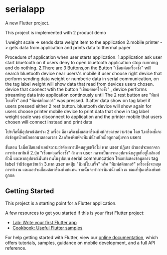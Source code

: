 # serialapp

A new Flutter project.

This project is implemented with 2 product demo

1.weight scale  -> sends data weight item to the application
2.mobile printer -> gets data from application and prints data to thermal paper

Procedure of application
when user starts application.
1.application ask user start  bluetooth on if users deny to open bluetooth  application stop running and do nothing.
2.There are 3 Buttons,on the Button "เชื่อมต่อเครื่องชั่ง" will search bluetooth device near users's mobile 
  if user choose right device that perform sending data weight or numberic data in  serial communication,
  on the tag label weight will show data that read from devices users chosen. 
  device that coonect  wtih the button "เชื่อมต่อเครื่องชั่ง" , device performs streaming data into application continously
  until The 2 rest button are "พิมพ์ใบเสร็จ" and "พิมพ์สติกเกอร์" was pressed.
3.after data  show on tag label if users pressed either 2 rest button.
  bluetooth device will show again for users choose printer mobile device to print data that show in tag label 
  weight scale was disconnect to application and the printer mobile that users chosen will connect instead and print data

โปรเจ็คนี้มีอุปกรณ์ต่อพ่วง 2 เครื่อง คือ เครื่องชั่งและเครื่องพิมพ์กระดาษความร้อน
โดย
1.เครื่องชั่งจะส่งข้อมูลน้ำหนักออกมาตลอดเวลา
2.เครื่องพิมพ์จะพิมพ์น้ำหนักเมื่อถูกกดปุ่มจาก users

ขั้นตอน
1.เมื่อเปิดแอป แอปจะถามว่าต้องการเปิดบลูทูธหรือไม่ หาก user ปฎิเสธ ตัวแอปจะออกจากการทำงานทันที
2.ปุ่ม "เชื่อมต่อเครื่องชั่ง" ถ้าหาก user กดจะเป็นการหาอุปกรณ์บลูทูธที่อยู่ใกล้แอปตัวนี้ 
 และหากอุปกรณ์นั้นทำงานในรูปแบบ serial communcation ให้แอปแสดงข้อมูลตรง tag label ว่ามีข้อมูลเข้าแล้ว
3.หาก user กดปุ่ม "พิมพ์ใบเสร็จ" หรือ "พิมพ์สติกเกอร์" เครื่องชั่งจะหยุดการทำงาน และแอปจะเชื่อมต่อเครื่องพิมพ์แทน จากนั้นจะทำการพิมพ์น้ำหนัก ณ ขณะที่ปุ่มเครื่องพิมพ์ถูกกด
  

## Getting Started

This project is a starting point for a Flutter application.

A few resources to get you started if this is your first Flutter project:

- [Lab: Write your first Flutter app](https://flutter.dev/docs/get-started/codelab)
- [Cookbook: Useful Flutter samples](https://flutter.dev/docs/cookbook)

For help getting started with Flutter, view our
[online documentation](https://flutter.dev/docs), which offers tutorials,
samples, guidance on mobile development, and a full API reference.
